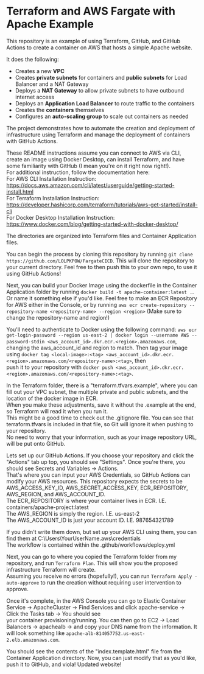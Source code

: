 # Terraform and AWS Fargate with Apache Example
  
This repository is an example of using Terraform, GitHub, and GitHub Actions to create a container on AWS that hosts a simple Apache website.  
  
It does the following:  
  
- Creates a new **VPC**  
- Creates **private subnets** for containers and **public subnets** for Load Balancer and a NAT Gateway  
- Deploys a **NAT Gateway** to allow private subnets to have outbound internet access  
- Deploys an **Application Load Balancer** to route traffic to the containers  
- Creates the **containers** themselves  
- Configures an **auto-scaling group** to scale out containers as needed  
  
The project demonstrates how to automate the creation and deployment of infrastructure using Terraform and manage the deployment of containers with GitHub Actions.  
  
These README instructions assume you can connect to AWS via CLI, create an image using Docker Desktop, can install Terraform, and have some familiarity with GitHub (I mean you're on it right now right!).   
For additional instruction, follow the documentation here:  
For AWS CLI Installation Instruction: https://docs.aws.amazon.com/cli/latest/userguide/getting-started-install.html  
For Terraform Installation Instruction: https://developer.hashicorp.com/terraform/tutorials/aws-get-started/install-cli  
For Docker Desktop Installation Instruction: https://www.docker.com/blog/getting-started-with-docker-desktop/  
  
The directories are organized into Terraform files and Container Application files.  
  
You can begin the process by cloning this repository by running `git clone https://github.com/LOLPKPOW/FargateCICD`. This will clone the repository to your current directory.
Feel free to then push this to your own repo, to use it using GitHub Actions!  
  
Next, you can build your Docker Image using the dockerfile in the Container Application folder by running `docker build -t apache-container:latest .`. Or name it something else if you'd like. Feel free to make an ECR Repository for AWS either in the Console, or by running `aws ecr create-repository --repository-name <repository-name> --region <region>` (Make sure to change the repository-name and region!)  
  
You'll need to authenticate to Docker using the following command: `aws ecr get-login-password --region us-east-2 | docker login --username AWS --password-stdin <aws_account_id>.dkr.ecr.<region>.amazonaws.com`,   
changing the aws_account_id and region to match. Then tag your image using `docker tag <local-image>:<tag> <aws_account_id>.dkr.ecr.<region>.amazonaws.com/<repository-name>:<tag>`, then  
push it to your repository with `docker push <aws_account_id>.dkr.ecr.<region>.amazonaws.com/<repository-name>:<tag>`.  
  
In the Terraform folder, there is a "terraform.tfvars.example", where you can fill out your VPC subnet, the multiple private and public subnets, and the location of the docker image in ECR.  
When you make these adjustments, save it without the .example at the end, so Terraform will read it when you run it.  
This might be a good time to check out the .gitignore file. You can see that terraform.tfvars is included in that file, so Git will ignore it when pushing to your repository.  
No need to worry that your information, such as your image repository URL, will be put onto GitHub.  
  
Lets set up our GitHub Actions. If you choose your repository and click the "Actions" tab up top, you should see "Settings". Once you're there, you should see Secrets and Variables -> Actions.  
That's where you can input your AWS Credentials, so GitHub Actions can modify your AWS resources. This repository expects the secrets to be AWS_ACCESS_KEY_ID, AWS_SECRET_ACCESS_KEY, ECR_REPOSITORY, AWS_REGION, and AWS_ACCOUNT_ID.  
The ECR_REPOSITORY is where your container lives in ECR. I.E. containers/apache-project:latest  
The AWS_REGION is simply the region. I.E. us-east-2  
The AWS_ACCOUNT_ID is just your account ID. I.E. 987654321789  
  
If you didn't write them down, but set up your AWS CLI using them, you can find them at C:\Users\YourUserName\.aws\credentials  
The workflow is contained within the .github/workflows/deploy.yml 
  
Next, you can go to where you copied the Terraform folder from my repository, and run `Terraform Plan`. This will show you the proposed infrastructure Terraform will create.  
Assuming you receive no errors (hopefully!), you can run `Terraform Apply -auto-approve` to run the creation without requiring user intervention to approve.  
  
Once it's complete, in the AWS Console you can go to Elastic Container Service -> ApacheCluster -> Find Services and click apache-service -> Click the Tasks tab -> You should see  
your container provisioning/running. You can then go to EC2 -> Load Balancers -> apachealb -> and copy your DNS name from the information. It will look something like `apache-alb-814057752.us-east-2.elb.amazonaws.com`.  
  
You should see the contents of the "index.template.html" file from the Container Application directory. Now, you can just modify that as you'd like, push it to GitHub, and viola! Updated website!